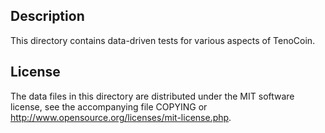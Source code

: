 Description
------------

This directory contains data-driven tests for various aspects of TenoCoin.

License
--------

The data files in this directory are distributed under the MIT software
license, see the accompanying file COPYING or
http://www.opensource.org/licenses/mit-license.php.

